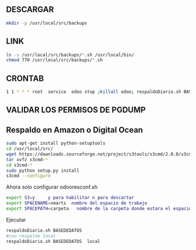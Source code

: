 ## DESCARGAR 

```sh
mkdir -p /usr/local/src/backups
```

## LINK

```sh
ln -s /usr/local/src/backups/*.sh /usr/local/bin/
chmod 770 /usr/local/src/backups/*.sh
```

## CRONTAB

```sh
1 1 * * * root  service  odoo stop ;killall odoo; respaldoDiario.sh BASEDEDATOS ; service  odoo start
```

## VALIDAR LOS PERMISOS DE PGDUMP

## Respaldo en Amazon o Digital Ocean

```sh
sudo apt-get install python-setuptools
cd /usr/local/src/
wget https://downloads.sourceforge.net/project/s3tools/s3cmd/2.0.0/s3cmd-2.0.0.tar.gz
tar xvfz s3cmd-*
cd s3cmd-*
sudo python setup.py install
s3cmd --configure
```

Ahora solo configurar odooresconf.sh
```sh
export S3=y     y para habilitar n para descartar
export SPACENAME=xmarts  nombre del espacio de trabajo
export SPACEPATH=carpeta   nombre de la carpeta donde estara el espacio de trabajo 
```
Ejecutar 

```sh
respaldoDiario.sh BASEDEDATOS 
#con respaldo local 
respaldoDiario.sh BASEDEDATOS  local
```

